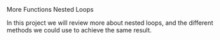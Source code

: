 <html>
<head>
More Functions Nested Loops
</head>
<body>
<p>
In this project we will review more about nested loops, and the different methods we could use to achieve the same result.
</p>
</body>
</html>